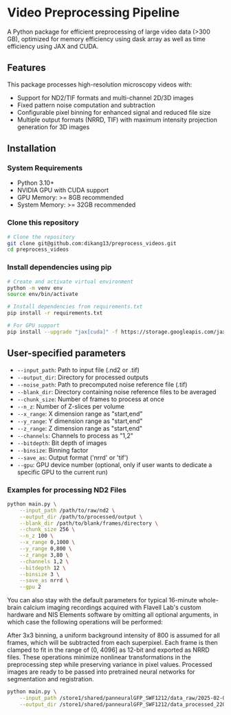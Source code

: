 # Video Preprocessing Pipeline

A Python package for efficient preprocessing of large video data (>300 GB), optimized for memory efficiency using dask array as well as time efficiency using JAX and CUDA.

## Features
This package processes high-resolution microscopy videos with:
- Support for ND2/TIF formats and multi-channel 2D/3D images
- Fixed pattern noise computation and subtraction
- Configurable pixel binning for enhanced signal and reduced file size
- Multiple output formats (NRRD, TIF) with maximum intensity projection generation for 3D images


## Installation
### System Requirements
- Python 3.10+
- NVIDIA GPU with CUDA support
- GPU Memory: >= 8GB recommended
- System Memory: >= 32GB recommended
  
### Clone this repository
```bash
# Clone the repository
git clone git@github.com:dikang13/preprocess_videos.git
cd preprocess_videos
```

### Install dependencies using pip
```bash
# Create and activate virtual environment
python -m venv env
source env/bin/activate

# Install dependencies from requirements.txt
pip install -r requirements.txt

# For GPU support
pip install --upgrade "jax[cuda]" -f https://storage.googleapis.com/jax-releases/jax_cuda_releases.html
```

## User-specified parameters

- `--input_path`: Path to input file (.nd2 or .tif)
- `--output_dir`: Directory for processed outputs
- `--noise_path`: Path to precomputed noise reference file (.tif)
- `--blank_dir`: Directory containing noise reference files to be averaged
- `--chunk_size`: Number of frames to process at once
- `--n_z`: Number of Z-slices per volume
- `--x_range`: X dimension range as "start,end"
- `--y_range`: Y dimension range as "start,end"
- `--z_range`: Z dimension range as "start,end"
- `--channels`: Channels to process as "1,2"
- `--bitdepth`: Bit depth of images
- `--binsize`: Binning factor
- `--save_as`: Output format ('nrrd' or 'tif')
- `--gpu`: GPU device number (optional, only if user wants to dedicate a specific GPU to the current run)

### Examples for processing ND2 Files
```bash
python main.py \
    --input_path /path/to/raw/nd2 \
    --output_dir /path/to/processed/output \
    --blank_dir /path/to/blank/frames/directory \
    --chunk_size 256 \
    --n_z 100 \
    --x_range 0,1000 \
    --y_range 0,800 \
    --z_range 3,80 \
    --channels 1,2 \
    --bitdepth 12 \
    --binsize 3 \
    --save_as nrrd \
    --gpu 2
```

You can also stay with the default parameters for typical 16-minute whole-brain calcium imaging recordings acquired with Flavell Lab's custom hardware and NIS Elements software by omitting all optional arguments, in which case the following operations will be performed:

After 3x3 binning, a uniform background intensity of 800 is assumed for all frames, which will be subtracted from each superpixel. Each frame is then clamped to fit in the range of (0, 4096] as 12-bit and exported as NRRD files. These operations minimize nonlinear transformations in the preprocessing step while preserving variance in pixel values. Processed images are ready to be passed into pretrained neural networks for segmentation and registration.
```bash
python main.py \
    --input_path /store1/shared/panneuralGFP_SWF1212/data_raw/2025-02-03/2025-02-03-18.nd2 \
    --output_dir /store1/shared/panneuralGFP_SWF1212/data_processed_220/2025-02-03-13_output/neuropal/2025-02-03-18
```